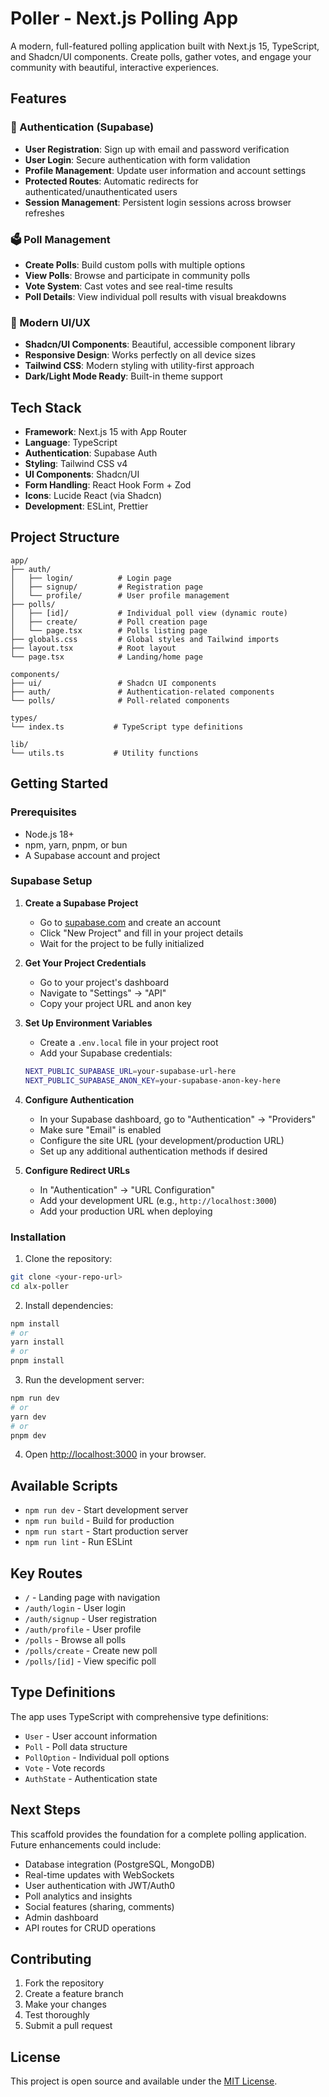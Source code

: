 # Poller - Next.js Polling App

A modern, full-featured polling application built with Next.js 15, TypeScript, and Shadcn/UI components. Create polls, gather votes, and engage your community with beautiful, interactive experiences.

## Features

### 🔐 Authentication (Supabase)
- **User Registration**: Sign up with email and password verification
- **User Login**: Secure authentication with form validation
- **Profile Management**: Update user information and account settings
- **Protected Routes**: Automatic redirects for authenticated/unauthenticated users
- **Session Management**: Persistent login sessions across browser refreshes

### 🗳️ Poll Management
- **Create Polls**: Build custom polls with multiple options
- **View Polls**: Browse and participate in community polls
- **Vote System**: Cast votes and see real-time results
- **Poll Details**: View individual poll results with visual breakdowns

### 🎨 Modern UI/UX
- **Shadcn/UI Components**: Beautiful, accessible component library
- **Responsive Design**: Works perfectly on all device sizes
- **Tailwind CSS**: Modern styling with utility-first approach
- **Dark/Light Mode Ready**: Built-in theme support

## Tech Stack

- **Framework**: Next.js 15 with App Router
- **Language**: TypeScript
- **Authentication**: Supabase Auth
- **Styling**: Tailwind CSS v4
- **UI Components**: Shadcn/UI
- **Form Handling**: React Hook Form + Zod
- **Icons**: Lucide React (via Shadcn)
- **Development**: ESLint, Prettier

## Project Structure

```
app/
├── auth/
│   ├── login/          # Login page
│   ├── signup/         # Registration page
│   └── profile/        # User profile management
├── polls/
│   ├── [id]/           # Individual poll view (dynamic route)
│   ├── create/         # Poll creation page
│   └── page.tsx        # Polls listing page
├── globals.css         # Global styles and Tailwind imports
├── layout.tsx          # Root layout
└── page.tsx            # Landing/home page

components/
├── ui/                 # Shadcn UI components
├── auth/               # Authentication-related components
└── polls/              # Poll-related components

types/
└── index.ts           # TypeScript type definitions

lib/
└── utils.ts           # Utility functions
```

## Getting Started

### Prerequisites
- Node.js 18+
- npm, yarn, pnpm, or bun
- A Supabase account and project

### Supabase Setup

1. **Create a Supabase Project**
   - Go to [supabase.com](https://supabase.com) and create an account
   - Click "New Project" and fill in your project details
   - Wait for the project to be fully initialized

2. **Get Your Project Credentials**
   - Go to your project's dashboard
   - Navigate to "Settings" → "API"
   - Copy your project URL and anon key

3. **Set Up Environment Variables**
   - Create a `.env.local` file in your project root
   - Add your Supabase credentials:
   ```bash
   NEXT_PUBLIC_SUPABASE_URL=your-supabase-url-here
   NEXT_PUBLIC_SUPABASE_ANON_KEY=your-supabase-anon-key-here
   ```

4. **Configure Authentication**
   - In your Supabase dashboard, go to "Authentication" → "Providers"
   - Make sure "Email" is enabled
   - Configure the site URL (your development/production URL)
   - Set up any additional authentication methods if desired

5. **Configure Redirect URLs**
   - In "Authentication" → "URL Configuration"
   - Add your development URL (e.g., `http://localhost:3000`)
   - Add your production URL when deploying

### Installation

1. Clone the repository:
```bash
git clone <your-repo-url>
cd alx-poller
```

2. Install dependencies:
```bash
npm install
# or
yarn install
# or
pnpm install
```

3. Run the development server:
```bash
npm run dev
# or
yarn dev
# or
pnpm dev
```

4. Open [http://localhost:3000](http://localhost:3000) in your browser.

## Available Scripts

- `npm run dev` - Start development server
- `npm run build` - Build for production
- `npm run start` - Start production server
- `npm run lint` - Run ESLint

## Key Routes

- `/` - Landing page with navigation
- `/auth/login` - User login
- `/auth/signup` - User registration
- `/auth/profile` - User profile
- `/polls` - Browse all polls
- `/polls/create` - Create new poll
- `/polls/[id]` - View specific poll

## Type Definitions

The app uses TypeScript with comprehensive type definitions:

- `User` - User account information
- `Poll` - Poll data structure
- `PollOption` - Individual poll options
- `Vote` - Vote records
- `AuthState` - Authentication state

## Next Steps

This scaffold provides the foundation for a complete polling application. Future enhancements could include:

- Database integration (PostgreSQL, MongoDB)
- Real-time updates with WebSockets
- User authentication with JWT/Auth0
- Poll analytics and insights
- Social features (sharing, comments)
- Admin dashboard
- API routes for CRUD operations

## Contributing

1. Fork the repository
2. Create a feature branch
3. Make your changes
4. Test thoroughly
5. Submit a pull request

## License

This project is open source and available under the [MIT License](LICENSE).
